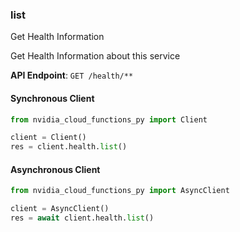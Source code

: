 
### list <a name="list"></a>
Get Health Information

Get Health Information about this service

**API Endpoint**: `GET /health/**`

#### Synchronous Client

```python
from nvidia_cloud_functions_py import Client

client = Client()
res = client.health.list()
```

#### Asynchronous Client

```python
from nvidia_cloud_functions_py import AsyncClient

client = AsyncClient()
res = await client.health.list()
```
